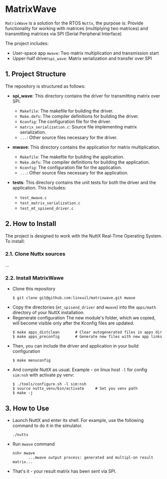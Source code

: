 # MatrixWave

   `MatrixWave` is a solution for the RTOS `Nuttx`, the purpose is:
   Provide functionality for working with matrices (multiplying two matrices)
   and transmitting matrices via SPI (Serial Peripheral Interface)

   The project includes:
   
   - User-space app `mwave`: Two matrix multiplication and transmission start
   - Upper-half driver`spi_wave`: Matrix serialization and transfer over SPI

## 1. Project Structure

   The repository is structured as follows:

   - **spi_wave**: This directory contains the driver for transmitting
     matrix over SPI.
     - `Makefile`: The makefile for building the driver.
     - `Make.defs`: The compiler definitions for building the driver.
     - `Kconfig`: The configuration file for the driver.
     - `matrix_serialization.c`: Source file implementing matrix serialization.
     - `...`: Other source files necessary for the driver.

   - **mwave**: This directory contains the application for matrix
     multiplication.
     - `Makefile`: The makefile for building the application.
     - `Make.defs`: The compiler definitions for building the application.
     - `Kconfig`: The configuration file for the application.
     - `...`: Other source files necessary for the application.

   - **tests**: This directory contains the unit tests for both the driver and
     the application. This includes:
     - `test_mwave.c`
     - `test_matrix_serialization.c`
     - `test_mt_spisend_driver.c`

## 2. How to Install
   The project is designed to work with the NuttX Real-Time Operating System.
   To install:
### 2.1. Clone Nuttx sources
   ...

### 2.2. Install MatrixWawe
   - Clone this repository
     ```
     $ git clone git@github.com:linxuil/matrixwave.git mwave
     ```
   - Copy the directories (`mt_spisend_driver` and `mwave`) into
     the `apps/math` directory of your NuttX installation.
   - Regenerate configuration
     The new module's folder, which we copied, will become visible only
     after the Kconfig files are updated.
     ```
     $ make apps_distclean       # Clear autogenerated files in apps dir
     $ make apps_preconfig       # Generate new files with new app links
     ```
   - Then, you can include the driver and application in your 
     build configuration
     ```
     $ make menuconfig
     ```
   - And compile NuttX as usual.
     Example - on linux host `-l` for config `sim:nsh` with activate py venv:
     ```
     $ ./tools/configure.sh -l sim:nsh
     $ source nuttx_venv/bin/activate     # Set you venv path
     $ make -j
     ```

## 3. How to Use
   - Launch NuttX and enter its shell.
     For example, use the following command to do it in the simulator.
     ```
     ./nuttx
     ```
   - Run `mwave` command
     ```
     nsh> mwave
            ...mwave output process: generated and multipl-on result matrix...
     ```
   - That's it - your result matrix has been sent via SPI.
